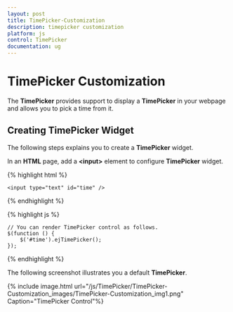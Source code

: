 ```yaml
---
layout: post
title: TimePicker-Customization
description: timepicker customization
platform: js
control: TimePicker
documentation: ug
---
```


# TimePicker Customization

The **TimePicker** provides support to display a **TimePicker** in your webpage and allows you to pick a time from it.

## Creating TimePicker Widget

The following steps explains you to create a **TimePicker** widget.

In an **HTML** page, add a **&lt;input&gt;** element to configure **TimePicker** widget.

{% highlight html %}

    <input type="text" id="time" />

{% endhighlight %}

{% highlight js %}

    // You can render TimePicker control as follows.
    $(function () {
        $('#time').ejTimePicker();
    });
    
{% endhighlight %}


The following screenshot illustrates you a default **TimePicker**.



{% include image.html url="/js/TimePicker/TimePicker-Customization_images/TimePicker-Customization_img1.png" Caption="TimePicker Control"%}

